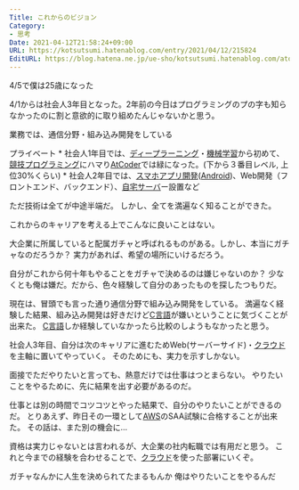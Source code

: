 ```yaml
---
Title: これからのビジョン
Category:
- 思考
Date: 2021-04-12T21:58:24+09:00
URL: https://kotsutsumi.hatenablog.com/entry/2021/04/12/215824
EditURL: https://blog.hatena.ne.jp/ue-sho/kotsutsumi.hatenablog.com/atom/entry/26006613769881212
---
```


<p>4/5で僕は25歳になった</p>

<p>4/1からは社会人3年目となった。2年前の今日はプログラミングのプの字も知らなかったのに割と意欲的に取り組めたんじゃないかと思う。</p>

<p>業務では、通信分野・組み込み開発をしている</p>

<p>プライベート
* 社会人1年目では、<a class="keyword" href="http://d.hatena.ne.jp/keyword/%A5%C7%A5%A3%A1%BC%A5%D7%A5%E9%A1%BC%A5%CB%A5%F3%A5%B0">ディープラーニング</a>・<a class="keyword" href="http://d.hatena.ne.jp/keyword/%B5%A1%B3%A3%B3%D8%BD%AC">機械学習</a>から初めて、<a class="keyword" href="http://d.hatena.ne.jp/keyword/%B6%A5%B5%BB%A5%D7%A5%ED%A5%B0%A5%E9%A5%DF%A5%F3%A5%B0">競技プログラミング</a>にハマり<a class="keyword" href="http://d.hatena.ne.jp/keyword/AtCoder">AtCoder</a>では緑になった。(下から３番目レベル, 上位30%くらい)
* 社会人2年目では、<a class="keyword" href="http://d.hatena.ne.jp/keyword/%A5%B9%A5%DE%A5%DB">スマホ</a><a class="keyword" href="http://d.hatena.ne.jp/keyword/%A5%A2%A5%D7%A5%EA%B3%AB%C8%AF">アプリ開発</a>(<a class="keyword" href="http://d.hatena.ne.jp/keyword/Android">Android</a>)、Web開発（フロントエンド、バックエンド）、<a class="keyword" href="http://d.hatena.ne.jp/keyword/%BC%AB%C2%F0%A5%B5%A1%BC%A5%D0">自宅サーバ</a>ー設置など</p>

<p>ただ技術は全てが中途半端だ。
しかし、全てを満遍なく知ることができた。</p>

<p>これからのキャリアを考える上でこんなに良いことはない。</p>

<p>大企業に所属していると配属ガチャと呼ばれるものがある。しかし、本当にガチャなのだろうか？
実力があれば、希望の場所にいけるだろう。</p>

<p>自分がこれから何十年もやることをガチャで決めるのは嫌じゃないのか？
少なくとも俺は嫌だ。だから、色々経験して自分のあったものを探したつもりだ。</p>

<p>現在は、冒頭でも言った通り通信分野で組み込み開発をしている。
満遍なく経験した結果、組み込み開発は好きだけど<a class="keyword" href="http://d.hatena.ne.jp/keyword/C%B8%C0%B8%EC">C言語</a>が嫌いということに気づくことが出来た。
<a class="keyword" href="http://d.hatena.ne.jp/keyword/C%B8%C0%B8%EC">C言語</a>しか経験していなかったら比較のしようもなかったと思う。</p>

<p>社会人3年目、自分は次のキャリアに進むためWeb(サーバーサイド)・<a class="keyword" href="http://d.hatena.ne.jp/keyword/%A5%AF%A5%E9%A5%A6%A5%C9">クラウド</a>を主軸に置いてやっていく。
そのためにも、実力を示すしかない。</p>

<p>面接でただやりたいと言っても、熱意だけでは仕事はつとまらない。
やりたいことをやるために、先に結果を出す必要があるのだ。</p>

<p>仕事とは別の時間でコツコツとやった結果で、自分のやりたいことができるのだ。
とりあえず、昨日その一環として<a class="keyword" href="http://d.hatena.ne.jp/keyword/AWS">AWS</a>のSAA試験に合格することが出来た。
その話は、また別の機会に...</p>

<p>資格は実力じゃないとは言われるが、大企業の社内転職では有用だと思う。
これと今までの経験を合わせることで、<a class="keyword" href="http://d.hatena.ne.jp/keyword/%A5%AF%A5%E9%A5%A6%A5%C9">クラウド</a>を使った部署にいくぞ。</p>

<p>ガチャなんかに人生を決められてたまるもんか
俺はやりたいことをやるんだ</p>
